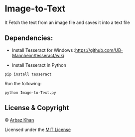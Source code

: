 # Image-to-Text
It Fetch the text from an image file and saves it into a text file

## Dependencies:
- Install Tesseract for Windows
:https://github.com/UB-Mannheim/tesseract/wiki

- Install Tesseract in Python
```
pip install tesseract

```
Run the following:

    python Image-to-Text.py


## License & Copyright
© [Arbaz Khan](https://arbazkhan4712.github.io/Contact.html)

Licensed under the [MIT License](License)
